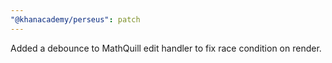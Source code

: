 ```yaml
---
"@khanacademy/perseus": patch
---
```


Added a debounce to MathQuill edit handler to fix race condition on render.

